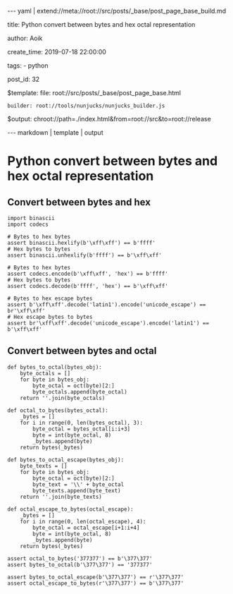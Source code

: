 --- yaml | extend://meta://root://src/posts/_base/post_page_base_build.md

title: Python convert between bytes and hex octal representation

author: Aoik

create_time: 2019-07-18 22:00:00

tags:
    - python

post_id: 32

$template:
    file: root://src/posts/_base/post_page_base.html

    builder: root://tools/nunjucks/nunjucks_builder.js

$output: chroot://path=./index.html&from=root://src&to=root://release

--- markdown | template | output
# Python convert between bytes and hex octal representation

## Convert between bytes and hex
```
import binascii
import codecs

# Bytes to hex bytes
assert binascii.hexlify(b'\xff\xff') == b'ffff'
# Hex bytes to bytes
assert binascii.unhexlify(b'ffff') == b'\xff\xff'

# Bytes to hex bytes
assert codecs.encode(b'\xff\xff', 'hex') == b'ffff'
# Hex bytes to bytes
assert codecs.decode(b'ffff', 'hex') == b'\xff\xff'

# Bytes to hex escape bytes
assert b'\xff\xff'.decode('latin1').encode('unicode_escape') == br'\xff\xff'
# Hex escape bytes to bytes
assert br'\xff\xff'.decode('unicode_escape').encode('latin1') == b'\xff\xff'
```

## Convert between bytes and octal
```
def bytes_to_octal(bytes_obj):
    byte_octals = []
    for byte in bytes_obj:
        byte_octal = oct(byte)[2:]
        byte_octals.append(byte_octal)
    return ''.join(byte_octals)

def octal_to_bytes(bytes_octal):
    _bytes = []
    for i in range(0, len(bytes_octal), 3):
        byte_octal = bytes_octal[i:i+3]
        byte = int(byte_octal, 8)
        _bytes.append(byte)
    return bytes(_bytes)

def bytes_to_octal_escape(bytes_obj):
    byte_texts = []
    for byte in bytes_obj:
        byte_octal = oct(byte)[2:]
        byte_text = '\\' + byte_octal
        byte_texts.append(byte_text)
    return ''.join(byte_texts)

def octal_escape_to_bytes(octal_escape):
    _bytes = []
    for i in range(0, len(octal_escape), 4):
        byte_octal = octal_escape[i+1:i+4]
        byte = int(byte_octal, 8)
        _bytes.append(byte)
    return bytes(_bytes)

assert octal_to_bytes('377377') == b'\377\377'
assert bytes_to_octal(b'\377\377') == '377377'

assert bytes_to_octal_escape(b'\377\377') == r'\377\377'
assert octal_escape_to_bytes(r'\377\377') == b'\377\377'
```
